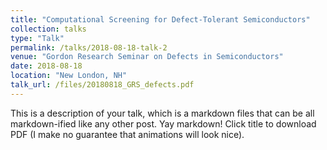 ```yaml
---
title: "Computational Screening for Defect-Tolerant Semiconductors"
collection: talks
type: "Talk"
permalink: /talks/2018-08-18-talk-2
venue: "Gordon Research Seminar on Defects in Semiconductors"
date: 2018-08-18
location: "New London, NH"
talk_url: /files/20180818_GRS_defects.pdf
---
```


This is a description of your talk, which is a markdown files that can be all markdown-ified like any other post. Yay markdown!
 Click title to download PDF (I make no guarantee that animations will look nice).